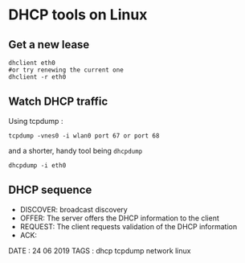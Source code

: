 # DHCP tools on Linux

## Get a new lease

```
dhclient eth0
#or try renewing the current one
dhclient -r eth0
```

## Watch DHCP traffic

Using tcpdump :

```
tcpdump -vnes0 -i wlan0 port 67 or port 68
```

and a shorter, handy tool being `dhcpdump`

```
dhcpdump -i eth0
```

## DHCP sequence

- DISCOVER: broadcast discovery
- OFFER: The server offers the DHCP information to the client
- REQUEST: The client requests validation of the DHCP information
- ACK:

DATE : 24 06 2019
TAGS : dhcp tcpdump network linux
